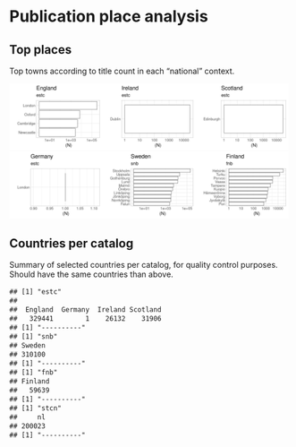 Publication place analysis
==========================

Top places
----------

Top towns according to title count in each “national” context.

<img src="place_files/figure-markdown_strict/top_place-1.png" width="33%" /><img src="place_files/figure-markdown_strict/top_place-2.png" width="33%" /><img src="place_files/figure-markdown_strict/top_place-3.png" width="33%" /><img src="place_files/figure-markdown_strict/top_place-4.png" width="33%" /><img src="place_files/figure-markdown_strict/top_place-5.png" width="33%" /><img src="place_files/figure-markdown_strict/top_place-6.png" width="33%" />

Countries per catalog
---------------------

Summary of selected countries per catalog, for quality control purposes.
Should have the same countries than above.

    ## [1] "estc"
    ## 
    ##  England  Germany  Ireland Scotland 
    ##   329441        1    26132    31906 
    ## [1] "----------"
    ## [1] "snb"
    ## Sweden 
    ## 310100 
    ## [1] "----------"
    ## [1] "fnb"
    ## Finland 
    ##   59639 
    ## [1] "----------"
    ## [1] "stcn"
    ##     nl 
    ## 200023 
    ## [1] "----------"
